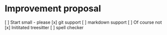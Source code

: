 # Improvement proposal

[ ] Start small - please
    [x] git support
    [ ] markdown support
[ ] Of course not
    [x] Inititated treesitter
    [ ] spell checker
